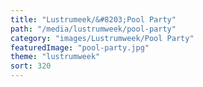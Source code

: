 ```yaml
---
title: "Lustrumeek/&#8203;Pool Party"
path: "/media/lustrumweek/pool-party"
category: "images/Lustrumweek/Pool Party"
featuredImage: "pool-party.jpg"
theme: "lustrumweek"
sort: 320
---
```

